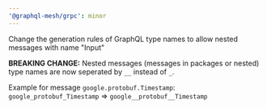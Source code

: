 ```yaml
---
'@graphql-mesh/grpc': minor
---
```


Change the generation rules of GraphQL type names to allow nested messages with name "Input"

**BREAKING CHANGE:**
  Nested messages (messages in packages or nested) type names are
  now seperated by `__` instead of `_`.

  Example for message `google.protobuf.Timestamp`:
  `google_protobuf_Timestamp` => `google__protobuf__Timestamp`
